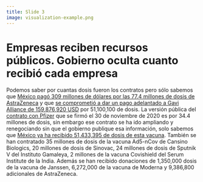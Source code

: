 ```yaml
---
title: Slide 3
image: visualization-example.png
---
```


# Empresas reciben recursos públicos. Gobierno oculta cuanto recibió cada empresa

Podemos saber por cuantas dosis fueron los contratos pero sólo sabemos que [México pagó 309 millones de dólares por las 77.4 millones de dosis de AstraZeneca](https://poderlatam.org/2021/01/astrazeneca-vende-vacunas-a-mexico-por-309-millones-de-dolares/) y que [se comprometió a dar un pago adelantado a Gavi Alliance de 159,876,920 USD](https://poderlatam.org/2021/04/mas-sobre-la-compra-de-vacunas-en-mexico/) por 51,100,100 de dosis. La versión pública del [contrato con Pfizer](https://transparencia.sre.gob.mx/gestion-diplomatica-vacunas-covid-documentos/83-pfizer) que se firmó el 30 de noviembre de 2020 es por 34.4 millones de dosis, sin embargo ese contrato se ha ido ampliando y renegociando sin que el gobierno publique esa información, solo sabemos que [México ya ha recibido 51,433,395 de dosis de esta vacuna](https://transparencia.sre.gob.mx/gestion-diplomatica-vacunas-covid/). También se han contratado 35 millones de dosis de la vacuna Ad5-nCov de Cansino Biologics, 20 millones de dosis de Sinovac, 24 millones de dosis de Sputnik V del Instituto Gamaleya, 2 millones de la vacuna Covishield del Serum Institute de la India. Además se han recibido donaciones de 1,350,000 dosis de la vacuna de Janssen, 6,272,000 de la vacuna de Moderna y 9,386,800 adicionales de AstraZeneca.
